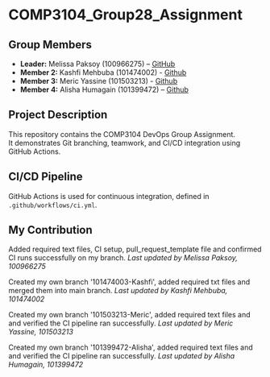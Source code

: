 # COMP3104_Group28_Assignment

## Group Members
- **Leader:** Melissa Paksoy (100966275) – [GitHub](https://github.com/melissapaksoy)
- **Member 2:** Kashfi Mehbuba (101474002) - [Github](https://github.com/kashfimehbuba77)
- **Member 3:** Meric Yassine (101503213) - [Github](https://github.com/meric-yassine)
- **Member 4:** Alisha Humagain (101399472) – [Github](https://github.com/Alisha-cyber)


## Project Description
This repository contains the COMP3104 DevOps Group Assignment.  
It demonstrates Git branching, teamwork, and CI/CD integration using GitHub Actions.

## CI/CD Pipeline
GitHub Actions is used for continuous integration, defined in `.github/workflows/ci.yml`.

## My Contribution
Added required text files, CI setup, pull_request_template file and confirmed CI runs successfully on my branch.
_Last updated by Melissa Paksoy, 100966275_

Created my own branch '101474003-Kashfi', added required txt files and merged them into main branch.
_Last updated by Kashfi Mehbuba, 101474002_

Created my own branch '101503213-Meric', added required text files and and verified the CI pipeline ran successfully.
_Last updated by Meric Yassine, 101503213_

Created my own branch '101399472-Alisha', added required text files and and verified the CI pipeline ran successfully.
_Last updated by Alisha Humagain, 101399472_



